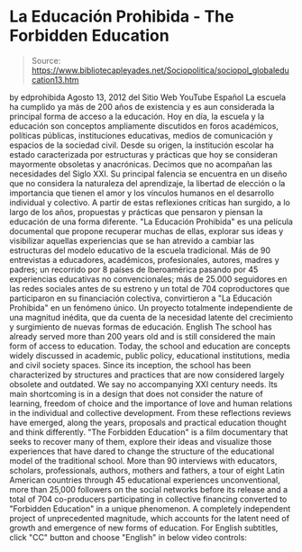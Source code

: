 # La Educación Prohibida - The Forbidden Education

> Source: https://www.bibliotecapleyades.net/Sociopolitica/sociopol_globaleducation13.htm

by
edprohibida
Agosto 13, 2012
del Sitio Web
YouTube
Español
La escuela ha cumplido ya más de 200 años de existencia y es aun considerada
la principal forma de acceso a la educación.
Hoy en día, la escuela y la
educación son conceptos ampliamente discutidos en foros académicos,
políticas públicas, instituciones educativas, medios de comunicación y
espacios de la sociedad civil.
Desde su origen, la institución escolar ha
estado caracterizada por estructuras y prácticas que hoy se consideran
mayormente obsoletas y anacrónicas.
Decimos que no acompañan las necesidades
del Siglo XXI. Su principal falencia se encuentra en un diseño que no
considera la naturaleza del aprendizaje, la libertad de elección o la
importancia que tienen el amor y los vínculos humanos en el desarrollo
individual y colectivo.
A partir de estas reflexiones críticas han surgido, a lo largo de los años,
propuestas y prácticas que pensaron y piensan la educación de una forma
diferente. "La Educación Prohibida" es una película documental que propone
recuperar muchas de ellas, explorar sus ideas y visibilizar aquellas
experiencias que se han atrevido a cambiar las estructuras del modelo
educativo de la escuela tradicional.
Más de 90 entrevistas a educadores, académicos, profesionales, autores,
madres y padres; un recorrido por 8 países de Iberoamérica pasando por 45
experiencias educativas no convencionales; más de 25.000 seguidores en las
redes sociales antes de su estreno y un total de 704 coproductores que
participaron en su financiación colectiva, convirtieron a "La Educación
Prohibida" en un fenómeno único.
Un proyecto totalmente independiente de una
magnitud inédita, que da cuenta de la necesidad latente del crecimiento y
surgimiento de nuevas formas de educación.
English
The school has already served more than 200
years old and is still considered the main form of access to education.
Today, the school and education are concepts widely discussed in academic,
public policy, educational institutions, media and civil society spaces.
Since its inception, the school has been
characterized by structures and practices that are now considered largely
obsolete and outdated.
We say no accompanying XXI century needs. Its main
shortcoming is in a design that does not consider the nature of learning,
freedom of choice and the importance of love and human
relations in the
individual and collective development.
From these reflections reviews have emerged, along the years, proposals and
practical education thought and think differently.
"The Forbidden Education"
is a film documentary that seeks to recover many of them, explore their
ideas and visualize those experiences that have dared to change the
structure of the educational model of the traditional school.
More than 90 interviews with educators, scholars, professionals, authors,
mothers and fathers, a tour of eight Latin American countries through 45
educational experiences unconventional, more than 25,000 followers on the
social networks before its release and a total of 704 co-producers
participating in collective financing converted to "Forbidden Education" in
a unique phenomenon.
A completely independent project of
unprecedented magnitude, which accounts for the latent need of growth and
emergence of new forms of education.
For English subtitles, click "CC" button and
choose "English" in below video controls:
